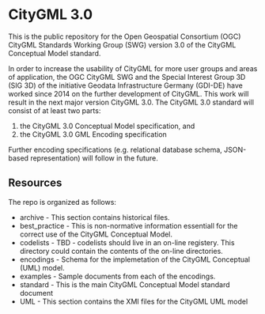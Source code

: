 CityGML 3.0
===========

This is the public repository for the Open Geospatial Consortium (OGC) CityGML Standards Working Group (SWG) version 3.0 of the CityGML Conceptual Model standard.

In order to increase the usability of CityGML for more user groups and areas of application, the OGC CityGML SWG and the Special Interest Group 3D (SIG 3D) of the initiative Geodata Infrastructure Germany (GDI-DE) have worked since 2014 on the further development of CityGML. This work will result in the next major version CityGML 3.0. The CityGML 3.0 standard will consist of at least two parts: 
1. the CityGML 3.0 Conceptual Model specification, and 
2. the CityGML 3.0 GML Encoding specification

Further encoding specifications (e.g. relational database schema, JSON-based representation) will follow in the future.

Resources
---------
The repo is organized as follows:

* archive - This section contains historical files.
* best_practice - This is non-normative information essentiall for the correct use of the CityGML Conceptual Model.
* codelists - TBD - codelists should live in an on-line registery. This directory could contain the contents of the on-line directories.
* encodings - Schema for the implemetation of the CityGML Conceptual (UML) model. 
* examples - Sample documents from each of the encodings.
* standard - This is the main CityGML Conceptual Model standard document
* UML - This section contains the XMI files for the CityGML UML model


